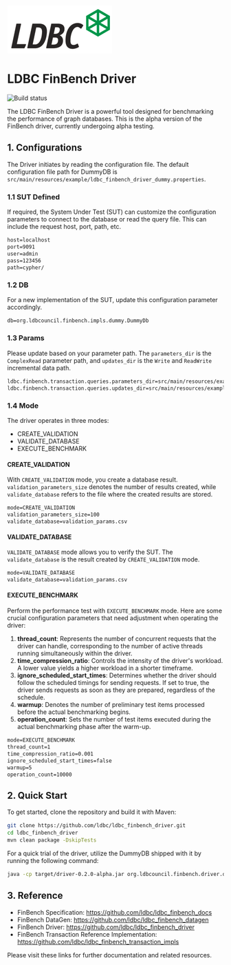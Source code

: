 ![LDBC Logo](ldbc-logo.png)

# LDBC FinBench Driver

![Build status](https://github.com/ldbc/ldbc_finbench_driver/actions/workflows/ci.yml/badge.svg?branch=main)

The LDBC FinBench Driver is a powerful tool designed for benchmarking the performance of graph databases. This is the alpha version of the FinBench driver, currently undergoing alpha testing.

## 1. Configurations

The Driver initiates by reading the configuration file. The default configuration file path for DummyDB is `src/main/resources/example/ldbc_finbench_driver_dummy.properties`.

### 1.1 SUT Defined

If required, the System Under Test (SUT) can customize the configuration parameters to connect to the database or read the query file. This can include the request host, port, path, etc.

```shell
host=localhost
port=9091
user=admin
pass=123456
path=cypher/
```

### 1.2 DB

For a new implementation of the SUT, update this configuration parameter accordingly.

```shell
db=org.ldbcouncil.finbench.impls.dummy.DummyDb
```

### 1.3 Params

Please update based on your parameter path. The `parameters_dir` is the `ComplexRead` parameter path, and `updates_dir` is the `Write` and `ReadWrite` incremental data path.

```shell
ldbc.finbench.transaction.queries.parameters_dir=src/main/resources/example/data/read_params
ldbc.finbench.transaction.queries.updates_dir=src/main/resources/example/data/incremental_data
```

### 1.4 Mode

The driver operates in three modes:

- CREATE_VALIDATION
- VALIDATE_DATABASE
- EXECUTE_BENCHMARK

#### CREATE_VALIDATION

With `CREATE_VALIDATION` mode, you create a database result. `validation_parameters_size` denotes the number of results created, while `validate_database` refers to the file where the created results are stored.

```shell
mode=CREATE_VALIDATION
validation_parameters_size=100
validate_database=validation_params.csv
```

#### VALIDATE_DATABASE

`VALIDATE_DATABASE` mode allows you to verify the SUT. The `validate_database` is the result created by `CREATE_VALIDATION` mode.

```shell
mode=VALIDATE_DATABASE
validate_database=validation_params.csv
```

#### EXECUTE_BENCHMARK

Perform the performance test with `EXECUTE_BENCHMARK` mode.  Here are some crucial configuration parameters that need adjustment when operating the driver:

1. **thread_count**: Represents the number of concurrent requests that the driver can handle, corresponding to the number of active threads running simultaneously within the driver.
2. **time_compression_ratio**: Controls the intensity of the driver's workload. A lower value yields a higher workload in a shorter timeframe.
3. **ignore_scheduled_start_times**: Determines whether the driver should follow the scheduled timings for sending requests. If set to true, the driver sends requests as soon as they are prepared, regardless of the schedule.
4. **warmup**: Denotes the number of preliminary test items processed before the actual benchmarking begins.
5. **operation_count**: Sets the number of test items executed during the actual benchmarking phase after the warm-up. 

```shell
mode=EXECUTE_BENCHMARK
thread_count=1
time_compression_ratio=0.001
ignore_scheduled_start_times=false
warmup=5
operation_count=10000
```

## 2. Quick Start

To get started, clone the repository and build it with Maven:

```bash
git clone https://github.com/ldbc/ldbc_finbench_driver.git
cd ldbc_finbench_driver
mvn clean package -DskipTests
```

For a quick trial of the driver, utilize the DummyDB shipped with it by running the following command:

```bash
java -cp target/driver-0.2.0-alpha.jar org.ldbcouncil.finbench.driver.driver.Driver -P src/main/resources/example/ldbc_finbench_driver_dummy.properties
```

## 3. Reference

- FinBench Specification: https://github.com/ldbc/ldbc_finbench_docs
- FinBench DataGen: https://github.com/ldbc/ldbc_finbench_datagen
- FinBench Driver: https://github.com/ldbc/ldbc_finbench_driver
- FinBench Transaction Reference Implementation: https://github.com/ldbc/ldbc_finbench_transaction_impls 

Please visit these links for further documentation and related resources.